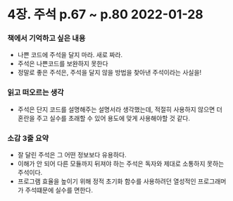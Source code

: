 # 4장. 주석 p.67 ~ p.80 2022-01-28
### 책에서 기억하고 싶은 내용
- 나쁜 코드에 주석을 달지 마라. 새로 짜라.
- 주석은 나쁜코드를 보완하지 못한다
- 정말로 좋은 주석은, 주석을 달지 않을 방법을 찾아낸 주석이라는 사실을!

### 읽고 떠오르는 생각
- 주석은 단지 코드를 설명해주는 설명서라 생각했는데, 적절히 사용하지 않으면 더 혼란을 주고 실수를 초래할 수 있어 용도에 맞게 사용해야할 것 같다.

### 소감 3줄 요약
- 잘 달린 주석은 그 어떤 정보보다 유용하다.
- 이해가 안 되어 다른 모듈까지 뒤져야 하는 주석은 독자와 제대로 소통하지 못하는 주석이다.
- 프로그램 효율을 높이기 위해 정적 초기화 함수를 사용하려던 열성적인 프로그래머가 주석떄문에 실수를 면한다.
